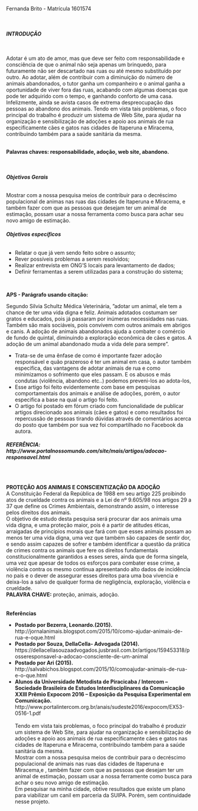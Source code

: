 <p> Fernanda Brito  - Matrícula 1601574 </p> 
<strong> <p><br> <h6> <b> INTRODUÇÃO </br> </h6> </b> </p> </strong>
<p> <br> Adotar é um ato de amor, mas que deve ser feito com responsabilidade e consciência de que o animal não seja apenas um brinquedo, para futuramente não ser descartado nas ruas ou até mesmo substituído por outro. Ao adotar, além de contribuir com a diminuição do número de animais abandonados, o tutor ganha um companheiro e o animal ganha a oportunidade de viver fora das ruas, acabando com algumas doenças que pode ter adquirido com o tempo, e ganhando conforto de uma casa. Infelizmente, ainda se avista casos de extrema despreocupação das pessoas ao abandono dos animais. 
Tendo em vista tais problemas, o foco principal do trabalho é produzir um sistema de Web Site, para ajudar na organização e sensibilização de adoções e apoio aos animais de rua especificamente cães e gatos nas cidades de Itaperuna e Miracema, contribuindo também para a saúde sanitária da mesma.
</br> </p>
<strong> <p><br> <b> Palavras chaves: responsabilidade, adoção, web site, abandono.  </br> </b> <p> </strong>
<p> <b > <br> <h6> Objetivos Gerais </br> </b> </h6> <p>
Mostrar com a nossa pesquisa meios de contribuir para o decréscimo populacional de animas nas ruas das cidades de Itaperuna e Miracema, e também fazer com que as pessoas que desejam ter um animal de estimação, possam usar a nossa ferramenta como busca para achar seu novo amigo de estimação.
<p> <h6> <b> Objetivos específicos </b> </h6> <p>
<ul>
<li>Relatar o que já vem sendo feito sobre o assunto;
<li>Rever possíveis problemas a serem resolvidos;
<li>Realizar entrevista em ONG’S locais para levantamento de dados;
<li>Definir ferramentas a serem utilizadas para a construção do sistema;
</ul> </li>
<br>

<strong> <p> APS - Parágrafo usando citação:  </p> </strong>

  Segundo Silvia Schultz Médica Veterinária, ”adotar um animal, ele tem a chance de ter uma vida digna e feliz. Animais adotados costumam ser gratos e educados, pois já passaram por inúmeras necessidades nas ruas. Também são mais sociáveis, pois convivem com outros animais em abrigos e canis. A adoção de animais abandonados ajuda a combater o comércio de fundo de quintal, diminuindo a exploração econômica de cães e gatos. A adoção de um animal abandonado muda a vida dele para sempre”.
  <ul>
<li>	Trata-se de uma ênfase de como é importante fazer adoção responsável e quão prazeroso é ter um animal em casa, o autor também especifica, das vantagens de adotar animais de rua e como minimizamos o sofrimento que eles passam. E os abusos e más condutas (violência, abandono etc..) podemos preveni-los ao adota-los,
<li>	Esse artigo foi feito evidentemente com base em pesquisas comportamentais dos animais e análise de adoções, porém, o autor especifica a base na qual o artigo foi feito.
<li>	O artigo foi postado em fórum criado com funcionalidade de publicar artigos direcionado aos animais (cães e gatos) e como resultados foi repercussão de pessoas tirando dúvidas através de comentários acerca do posto que também por sua vez foi compartilhado no Facebook da autora.
</ul>
</li>
<p> <h6><strong> REFERÊNCIA: http://www.portalnossomundo.com/site/mais/artigos/adocao-responsavel.html
</p> </h6> </strong>
</br> 

<b> PROTEÇÃO AOS ANIMAIS E CONSCIENTIZAÇÃO DA ADOÇÃO </b> </br>
A Constituição Federal da República de 1988 em seu artigo 225 proibindo atos de crueldade contra os animais e a Lei de nº 9.605/98 nos artigos 29 a 37 que define os Crimes Ambientais, demonstrando assim, o interesse pelos direitos dos animais. </br>
O objetivo de estudo desta pesquisa será procurar dar aos animais uma vida digna, e uma proteção maior, pois é a partir de atitudes éticas, arraigadas de princípios morais que fará com que esses animais possam ao menos ter uma vida digna, uma vez que também são capazes de sentir dor, e sendo assim capazes de sofrer e também identificar a questão da prática de crimes contra os animais que fere os direitos fundamentais constitucionalmente garantidos a esses seres, ainda que de forma singela, uma vez que apesar de todos os esforços para combater esse crime, a violência contra os mesmo continua apresentando alto dados de incidência no país e o dever de assegurar esses direitos para uma boa vivencia e deixa-los a salvo de qualquer forma de negligência, exploração, violência e crueldade. </br>
<b> PALAVRA CHAVE:</b> proteção, animais, adoção. </br> 
</br> 
</br>
<b>Referências </b> </br> 
<ul> 
  <li><b> Postado por Bezerra, Leonardo.(2015). </b> http://jornalanimais.blogspot.com/2015/10/como-ajudar-animais-de-rua-e-oque.html </br> 
  <li><b> Postado por Souza, DellaCella- Advogada (2014).</b> https://dellacellasouzaadvogados.jusbrasil.com.br/artigos/159453318/posseresponsavel-a-adocao-consciente-de-um-animal </br> 
<li><b> Postado por Ari (2015).</b> http://salvabichos.blogspot.com/2015/10/comoajudar-animais-de-rua-e-o-que.html </br> 
<li><b> Alunos da Universidade Metodista de Piracicaba / Intercom – Sociedade Brasileira de Estudos Interdisciplinares da Comunicação XXIII Prêmio Expocom 2016 – Exposição da Pesquisa Experimental em Comunicação.</b> http://www.portalintercom.org.br/anais/sudeste2016/expocom/EX53-0516-1.pdf </br> 
</br> 
Tendo em vista tais problemas, o foco principal do trabalho é produzir um sistema de Web Site, para ajudar na organização e sensibilização de adoções e apoio aos animais de rua especificamente cães e gatos nas cidades de Itaperuna e Miracema, contribuindo também para a saúde sanitária da mesma. </br> 
Mostrar com a nossa pesquisa meios de contribuir para o decréscimo populacional de animais nas ruas das cidades de Itaperuna e Miracema,e , também fazer com que as pessoas que desejam ter um animal de estimação, possam usar a nossa ferramente como busca para achar o seu novo amigo de estimação. </br> 
Em pesquisar na minha cidade, obtive resultados que existe um plano para viabilizar um canil em parceria da SUIPA. Porém, sem continuidade nesse projeto. 
